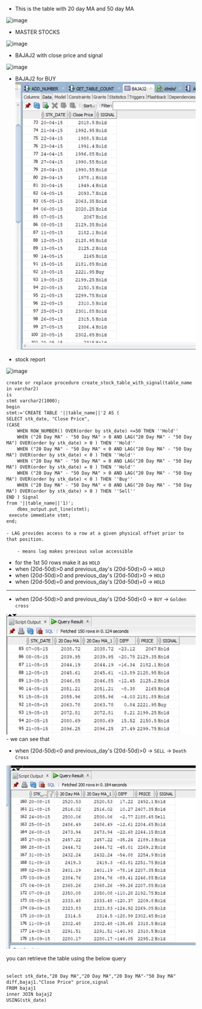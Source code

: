 - This is the table with 20 day MA and 50 day MA

![image](https://user-images.githubusercontent.com/82328858/204157825-e2451b41-2335-4177-970c-f452ad224c2e.png)

- MASTER STOCKS

![image](https://user-images.githubusercontent.com/82328858/204157882-ffea8307-a378-4bfa-914b-816699f89874.png)

- BAJAJ2 with  close price and signal

![image](https://user-images.githubusercontent.com/82328858/204157925-d18d4aed-b9f4-4456-824a-c760b8e5c95a.png)


- BAJAJ2 for BUY
![image](./data/bajaj2.png)

- stock report

![image](https://user-images.githubusercontent.com/82328858/204158018-0e3856f7-7b08-49e4-9340-dbf60acb1ad2.png)


```
create or replace procedure create_stock_table_with_signal(table_name in varchar2)
is
stmt varchar2(1000);
begin
stmt:='CREATE TABLE '||table_name||'2 AS (
SELECT stk_date, "Close Price",
(CASE	
	WHEN ROW_NUMBER() OVER(order by stk_date) <=50 THEN ''Hold''
	WHEN ("20 Day MA" - "50 Day MA" > 0 AND LAG("20 Day MA" - "50 Day MA") OVER(order by stk_date) > 0 ) THEN ''Hold''
    WHEN ("20 Day MA" - "50 Day MA" < 0 AND LAG("20 Day MA" - "50 Day MA") OVER(order by stk_date) < 0 ) THEN ''Hold''
    WHEN ("20 Day MA" - "50 Day MA" = 0 AND LAG("20 Day MA" - "50 Day MA") OVER(order by stk_date) = 0 ) THEN ''Hold''
    WHEN ("20 Day MA" - "50 Day MA" > 0 AND LAG("20 Day MA" - "50 Day MA") OVER(order by stk_date) < 0 ) THEN ''Buy''
    WHEN ("20 Day MA" - "50 Day MA" < 0 AND LAG("20 Day MA" - "50 Day MA") OVER(order by stk_date) > 0 ) THEN ''Sell''
END ) Signal
from '||table_name||'1)';
    dbms_output.put_line(stmt);
 execute immediate stmt;
end;

- LAG provides access to a row at a given physical offset prior to that position. 

    - means lag makes previous value accessible
```
- for the 1st 50 rows make it as `HOLD`
- when (20d-50d)>0 and previous_day's (20d-50d)>0 -> `HOLD`
- when (20d-50d)>0 and previous_day's (20d-50d)>0 -> `HOLD`
- when (20d-50d)=0 and previous_day's (20d-50d)=0 -> `HOLD`
------------------------------------------

-  when (20d-50d)>0 and previous_day's (20d-50d)<0 -> `BUY` -> `Golden cross`

![image](./data/inner_join1.png)
    - we can see that 


- when (20d-50d)<0 and previous_day's (20d-50d)>0 -> `SELL` -> `Death Cross`

![image](./data/sell.png)

you can retrieve the table using the below query
```

select stk_date,"20 Day MA","20 Day MA","20 Day MA"-"50 Day MA" diff,bajaj1."Close Price" price,signal
FROM bajaj1 
inner JOIN bajaj2
USING(stk_date)

```